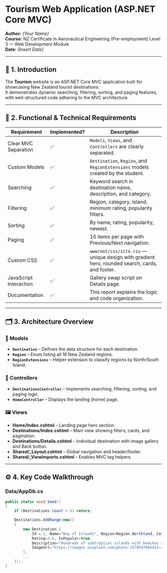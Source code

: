 # Tourism Web Application (ASP.NET Core MVC)

**Author:** _[Your Name]_  
**Course:** NZ Certificate in Aeronautical Engineering (Pre-employment) Level 3 — Web Development Module  
**Date:** _[Insert Date]_  

---

## 📘 1. Introduction

The **Tourism** website is an ASP.NET Core MVC application built for showcasing New Zealand tourist destinations.  
It demonstrates dynamic searching, filtering, sorting, and paging features, with well-structured code adhering to the MVC architecture.

---

## 🧩 2. Functional & Technical Requirements

| Requirement | Implemented? | Description |
|--------------|--------------|--------------|
| Clear MVC Separation | ✅ | `Models`, `Views`, and `Controllers` are clearly separated. |
| Custom Models | ✅ | `Destination`, `Region`, and `RegionExtensions` models created by the student. |
| Searching | ✅ | Keyword search in destination name, description, and category. |
| Filtering | ✅ | Region, category, island, minimum rating, popularity filters. |
| Sorting | ✅ | By name, rating, popularity, newest. |
| Paging | ✅ | 10 items per page with Previous/Next navigation. |
| Custom CSS | ✅ | `wwwroot/css/site.css` — unique design with gradient hero, rounded search, cards, and footer. |
| JavaScript Interaction | ✅ | Gallery swap script on Details page. |
| Documentation | ✅ | This report explains the logic and code organization. |

---

## 🗂 3. Architecture Overview

### 📄 Models
- **`Destination`** – Defines the data structure for each destination.
- **`Region`** – Enum listing all 16 New Zealand regions.
- **`RegionExtensions`** – Helper extension to classify regions by North/South Island.

### 🧠 Controllers
- **`DestinationsController`** – Implements searching, filtering, sorting, and paging logic.
- **`HomeController`** – Displays the landing (home) page.

### 🖼 Views
- **Home/Index.cshtml** – Landing page hero section.  
- **Destinations/Index.cshtml** – Main view showing filters, cards, and pagination.  
- **Destinations/Details.cshtml** – Individual destination with image gallery and Back button.  
- **Shared/_Layout.cshtml** – Global navigation and header/footer.  
- **Shared/_ViewImports.cshtml** – Enables MVC tag helpers.

---

## ⚙️ 4. Key Code Walkthrough

### **Data/AppDb.cs**
```csharp
public static void Seed()
{
    if (Destinations.Count > 0) return;

    Destinations.AddRange(new[]
    {
        new Destination {
            Id = 1, Name="Bay of Islands", Region=Region.Northland, Category="Beaches",
            Rating=4.6, IsPopular=true,
            Description="Hundreds of subtropical islands with beaches and sailing.",
            ImageUrl="https://images.unsplash.com/photo-1579547945413-497e1b99dac7?q=80&w=1200&auto=format&fit=crop"
        },
        ...
    });
}
